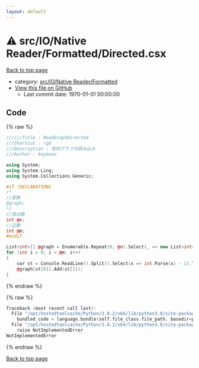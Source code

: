 ```yaml
---
layout: default
---
```


<!-- mathjax config similar to math.stackexchange -->
<script type="text/javascript" async
  src="https://cdnjs.cloudflare.com/ajax/libs/mathjax/2.7.5/MathJax.js?config=TeX-MML-AM_CHTML">
</script>
<script type="text/x-mathjax-config">
  MathJax.Hub.Config({
    TeX: { equationNumbers: { autoNumber: "AMS" }},
    tex2jax: {
      inlineMath: [ ['$','$'] ],
      processEscapes: true
    },
    "HTML-CSS": { matchFontHeight: false },
    displayAlign: "left",
    displayIndent: "2em"
  });
</script>

<script type="text/javascript" src="https://cdnjs.cloudflare.com/ajax/libs/jquery/3.4.1/jquery.min.js"></script>
<script src="https://cdn.jsdelivr.net/npm/jquery-balloon-js@1.1.2/jquery.balloon.min.js" integrity="sha256-ZEYs9VrgAeNuPvs15E39OsyOJaIkXEEt10fzxJ20+2I=" crossorigin="anonymous"></script>
<script type="text/javascript" src="../../../../../assets/js/copy-button.js"></script>
<link rel="stylesheet" href="../../../../../assets/css/copy-button.css" />


# :warning: src/IO/Native Reader/Formatted/Directed.csx

<a href="../../../../../index.html">Back to top page</a>

* category: <a href="../../../../../index.html#401077d8d5439a9e266e2d538b758d58">src/IO/Native Reader/Formatted</a>
* <a href="{{ site.github.repository_url }}/blob/master/src/IO/Native Reader/Formatted/Directed.csx">View this file on GitHub</a>
    - Last commit date: 1970-01-01 00:00:00




## Code

<a id="unbundled"></a>
{% raw %}
```cpp
﻿//////Title : ReadGraphDirected
///Shortcut : rgd
///Description : 有向グラフの読み込み
///Author : keymoon

using System;
using System.Linq;
using System.Collections.Generic;

#if !DECLARATIONS
/*
//変数
@graph;
*/
//頂点数
int @n;
//辺数
int @m;
#endif

List<int>[] @graph = Enumerable.Repeat(0, @n).Select(_ => new List<int>()).ToArray();
for (int i = 0; i < @m; i++)
{
    var st = Console.ReadLine().Split().Select(x => int.Parse(x) - 1).ToArray();
    @graph[st[0]].Add(st[1]);
}

```
{% endraw %}

<a id="bundled"></a>
{% raw %}
```cpp
Traceback (most recent call last):
  File "/opt/hostedtoolcache/Python/3.8.2/x64/lib/python3.8/site-packages/onlinejudge_verify/docs.py", line 340, in write_contents
    bundled_code = language.bundle(self.file_class.file_path, basedir=pathlib.Path.cwd())
  File "/opt/hostedtoolcache/Python/3.8.2/x64/lib/python3.8/site-packages/onlinejudge_verify/languages/csharpscript.py", line 108, in bundle
    raise NotImplementedError
NotImplementedError

```
{% endraw %}

<a href="../../../../../index.html">Back to top page</a>

